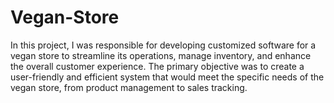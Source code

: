 # Vegan-Store
In this project, I was responsible for developing customized software for a vegan store to streamline its operations, manage inventory, and enhance the overall customer experience. The primary objective was to create a user-friendly and efficient system that would meet the specific needs of the vegan store, from product management to sales tracking.
